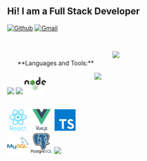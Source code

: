 <!-- Your title -->
## Hi! I am a Full Stack Developer

<!-- Your badges
You can use the website to generate badges: https://shields.io/
-->

[![Github](https://img.shields.io/badge/-Github-000?style=flat&logo=Github&logoColor=white)](https://github.com/dn102704/)
[![Gmail](https://img.shields.io/badge/-Gmail-c14438?style=flat&logo=Gmail&logoColor=white)](mailto:dn102704@gmail.com)

&nbsp;
&nbsp;
&nbsp;
&nbsp;
<div align="center">
<img src="https://github-profile-trophy.vercel.app/?username=dn102704&theme=darkhub&row=1&column=4">
</div>
&nbsp;
&nbsp;
&nbsp;
**Languages and Tools:** 

<!-- Your github readme stats
You can use this api: https://github.com/anuraghazra/github-readme-stats
-->
<p>
  <a href="#">
    <!-- <img width="60%" align="right" alt="dn102704's github stats" src="https://github-readme-streak-stats.herokuapp.com/?user=dn102704&theme=react&border=61dafb&hide_border=true" /> -->
    <img align="right" width="60%" src="https://github-readme-stats.vercel.app/api/top-langs/?username=dn102704&count_private=true&hide=TeX&layout=compact&theme=tokyonight&hide_border=true&langs_count=10" />
    <!-- <img align="right" width="60%" src="https://github-readme-stats.vercel.app/api?username=dn102704&show_icons=true&count_private=true&theme=react&border=61dafb&hide_border=true" /> -->
  </a>

  <!-- Your languages and tools. Be careful with the alignment. 
  You can use this sites to get logos: https://www.vectorlogo.zone or https://simpleicons.org/
  -->
  <code><img width="10%" src="https://www.vectorlogo.zone/logos/shopify/shopify-icon.svg"></code>
  <code><img width="10%" src="https://raw.githubusercontent.com/devicons/devicon/master/icons/ruby/ruby-wordmark.svg"></code>
  <code><img width="10%" src="https://raw.githubusercontent.com/devicons/devicon/master/icons/nodejs/nodejs-original-wordmark.svg"></code>
  
  <br />
  <code><img width="10%" src="https://raw.githubusercontent.com/devicons/devicon/master/icons/react/react-original-wordmark.svg"></code>
  <code><img width="10%" src="https://raw.githubusercontent.com/devicons/devicon/master/icons/vuejs/vuejs-original-wordmark.svg"></code>
  <code><img width="10%" src="https://raw.githubusercontent.com/devicons/devicon/master/icons/typescript/typescript-original.svg"></code>

  
  <br />
  <code><img width="10%" src="https://raw.githubusercontent.com/devicons/devicon/master/icons/mysql/mysql-original-wordmark.svg"></code>
  <code><img width="10%" src="https://raw.githubusercontent.com/devicons/devicon/master/icons/postgresql/postgresql-original-wordmark.svg"></code>
  <code><img width="10%" src="https://www.vectorlogo.zone/logos/mongodb/mongodb-ar21.svg"></code>
  
  <!-- <br />
  <code><img width="10%" src="https://www.vectorlogo.zone/logos/firebase/firebase-icon.svg"></code>
  <code><img width="10%" src="https://www.vectorlogo.zone/logos/git-scm/git-scm-icon.svg"></code>
  <code><img width="10%" src="https://raw.githubusercontent.com/devicons/devicon/master/icons/nestjs/nestjs-plain.svg"></code>
  
  <br />
  <code><img width="10%" src="https://www.vectorlogo.zone/logos/monday/monday-icon.svg"></code>
  <code><img width="10%" src="https://www.vectorlogo.zone/logos/trello/trello-icon.svg"></code>
  <code><img width="10%" src="https://www.vectorlogo.zone/logos/atlassian_jira/atlassian_jira-icon.svg"></code> -->
</p>
<!-- Your hits or visitors
site: http://hits.dwyl.com or https://visitor-badge.glitch.me
Both apis are in trouble due to the number of requests, if you know any other to register visitors, great
-->
